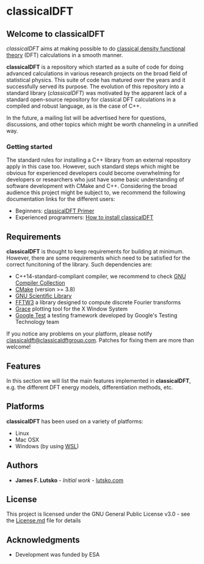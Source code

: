 # classicalDFT

## Welcome to classicalDFT

*classicalDFT* aims at making possible to do 
[classical density functional theory](https://en.wikipedia.org/wiki/Density_functional_theory#Classical_Density_Functional_Theory) 
(DFT) calculations in a smooth manner.

**classicalDFT** is a repository which started as a suite of code for doing advanced calculations in various research 
projects on the broad field of statistical physics. This suite of code has matured over the years and it successfully 
served its purpose. The evolution of this repository into a standard library (*classicalDFT*) was motivated by the 
apparent lack of a standard open-source repository for classical DFT calculations in a compiled and robust language, 
as is the case of C++.

In the future, a mailing list will be advertised here for questions, discussions, and other topics which might be worth 
channeling in a unnified way.

### Getting started

The standard rules for installing a C++ library from an external repository apply in this case too. However, such 
standard steps which might be obvious for experienced developers could become overwhelming for developers or researchers 
who just have some basic understanding of software development with CMake and C++. Considering the broad audience this project might be subject to, we recommend the following documentation links for the different users:

* Beginners: [classicalDFT Primer](README.md)
* Experienced programmers: [How to install classicalDFT](Documentation/Installation/README.md)

## Requirements

**classicalDFT** is thought to keep requirements for building at minimum. However, there are some requirements which 
need to be satisfied for the correct funcitoning of the library. Such dependencies are:

* C++14-standard-compliant compiler, we recommend to check [GNU Compiler Collection](https://gcc.gnu.org/) 
* [CMake](https://cmake.org/download/) (version >= 3.8)
* [GNU Scientific Library](https://www.gnu.org/software/gsl/)
* [FFTW3](http://www.fftw.org/) a library designed to compute discrete Fourier transforms
* [Grace](http://plasma-gate.weizmann.ac.il/Grace/) plotting tool for the X Window System
* [Google Test](https://github.com/google/googletest) a testing framework developed by Google's Testing Technology team

If you notice any problems on your platform, please notify [classicaldft@classicaldftgroup.com](). Patches for fixing 
them are more than welcome!

## Features

In this section we will list the main features implemented in **classicalDFT**, e.g. the different DFT energy models, 
differentiation methods, etc.

## Platforms

**classicalDFT** has been used on a variety of platforms:

- Linux
- Mac OSX
- Windows (by using [WSL](https://en.wikipedia.org/wiki/Windows_Subsystem_for_Linux))

## Authors

* **James F. Lutsko** - *Initial work* - [lutsko.com](http://lutsko.com)

## License

This project is licensed under the GNU General Public License v3.0 - see the [License.md](License.md) file for details

## Acknowledgments

* Development was funded by ESA
